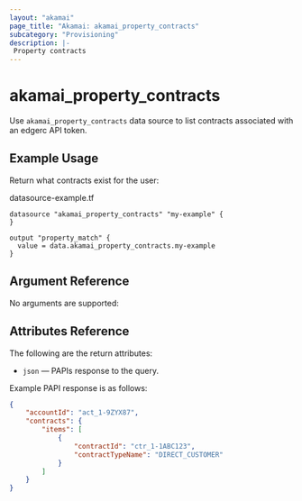 ```yaml
---
layout: "akamai"
page_title: "Akamai: akamai_property_contracts"
subcategory: "Provisioning"
description: |-
 Property contracts
---
```


# akamai_property_contracts


Use `akamai_property_contracts` data source to list contracts associated with an edgerc API token. 

## Example Usage

Return what contracts exist for the user:

datasource-example.tf
```hcl-terraform
datasource "akamai_property_contracts" "my-example" {
}

output "property_match" {
  value = data.akamai_property_contracts.my-example
}
```

## Argument Reference

No arguments are supported:

## Attributes Reference

The following are the return attributes:

* `json` — PAPIs response to the query.

Example PAPI response is as follows:
```json
{
    "accountId": "act_1-9ZYX87",
    "contracts": {
        "items": [
            {
                "contractId": "ctr_1-1ABC123",
                "contractTypeName": "DIRECT_CUSTOMER"
            }
        ]
    }
}
```